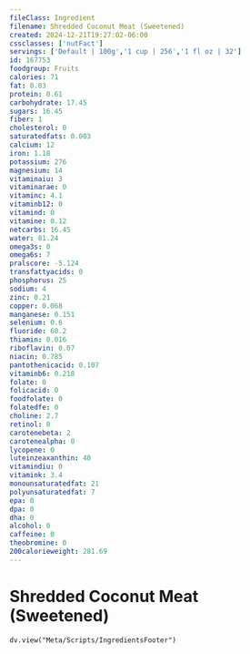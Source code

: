 ```yaml
---
fileClass: Ingredient
filename: Shredded Coconut Meat (Sweetened)
created: 2024-12-21T19:27:02-06:00
cssclasses: ['nutFact']
servings: ['Default | 100g','1 cup | 256','1 fl oz | 32']
id: 167753
foodgroup: Fruits
calories: 71
fat: 0.03
protein: 0.61
carbohydrate: 17.45
sugars: 16.45
fiber: 1
cholesterol: 0
saturatedfats: 0.003
calcium: 12
iron: 1.18
potassium: 276
magnesium: 14
vitaminaiu: 3
vitaminarae: 0
vitaminc: 4.1
vitaminb12: 0
vitamind: 0
vitamine: 0.12
netcarbs: 16.45
water: 81.24
omega3s: 0
omega6s: 7
pralscore: -5.124
transfattyacids: 0
phosphorus: 25
sodium: 4
zinc: 0.21
copper: 0.068
manganese: 0.151
selenium: 0.6
fluoride: 60.2
thiamin: 0.016
riboflavin: 0.07
niacin: 0.785
pantothenicacid: 0.107
vitaminb6: 0.218
folate: 0
folicacid: 0
foodfolate: 0
folatedfe: 0
choline: 2.7
retinol: 0
carotenebeta: 2
carotenealpha: 0
lycopene: 0
luteinzeaxanthin: 40
vitamindiu: 0
vitamink: 3.4
monounsaturatedfat: 21
polyunsaturatedfat: 7
epa: 0
dpa: 0
dha: 0
alcohol: 0
caffeine: 0
theobromine: 0
200calorieweight: 281.69
---
```


# Shredded Coconut Meat (Sweetened)

```dataviewjs
dv.view("Meta/Scripts/IngredientsFooter")
```